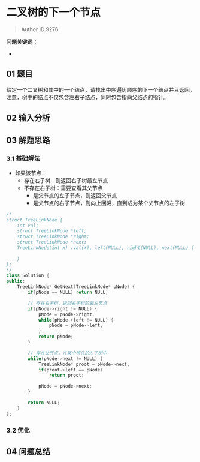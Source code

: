 # 二叉树的下一个节点
> Author ID.9276 

**问题关键词：**

- 

## 01 题目

给定一个二叉树和其中的一个结点，请找出中序遍历顺序的下一个结点并且返回。注意，树中的结点不仅包含左右子结点，同时包含指向父结点的指针。

## 02 输入分析



## 03 解题思路

### 3.1 基础解法

- 如果该节点：
  - 存在右子树：则返回右子树最左节点
  - 不存在右子树：需要查看其父节点
    - 是父节点的左子节点，则返回父节点
    - 是父节点的右子节点，则向上回溯，直到成为某个父节点的左子树



```c++
/*
struct TreeLinkNode {
    int val;
    struct TreeLinkNode *left;
    struct TreeLinkNode *right;
    struct TreeLinkNode *next;
    TreeLinkNode(int x) :val(x), left(NULL), right(NULL), next(NULL) {
        
    }
};
*/
class Solution {
public:
    TreeLinkNode* GetNext(TreeLinkNode* pNode) {
        if(pNode == NULL) return NULL;

        // 存在右子树，返回右子树的最左节点
        if(pNode->right != NULL) {
            pNode = pNode->right;
            while(pNode->left != NULL) {
                pNode = pNode->left;
            }
            return pNode;
        }

        // 存在父节点，在某个祖先的左子树中
        while(pNode->next != NULL) {
            TreeLinkNode* proot = pNode->next;
            if(proot->left == pNode)
                return proot;

            pNode = pNode->next;
        }

        return NULL;
    }
};
```



### 3.2 优化



## 04 问题总结

